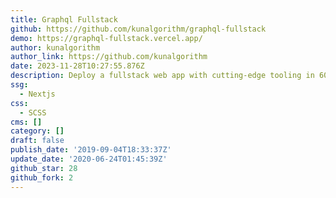 ```yaml
---
title: Graphql Fullstack
github: https://github.com/kunalgorithm/graphql-fullstack
demo: https://graphql-fullstack.vercel.app/
author: kunalgorithm
author_link: https://github.com/kunalgorithm
date: 2023-11-28T10:27:55.876Z
description: Deploy a fullstack web app with cutting-edge tooling in 60 seconds.
ssg:
  - Nextjs
css:
  - SCSS
cms: []
category: []
draft: false
publish_date: '2019-09-04T18:33:37Z'
update_date: '2020-06-24T01:45:39Z'
github_star: 28
github_fork: 2
---
```

